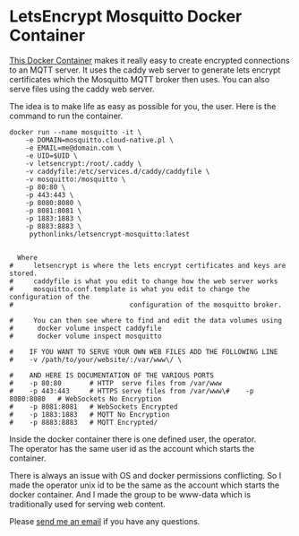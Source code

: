   # LetsEncrypt Mosquitto Docker Container  

[This Docker Container](https://hub.docker.com/r/pythonlinks/letsencrypt-mosquitto) makes it really easy to create encrypted connections to an MQTT server.  It uses the caddy web server to generate lets encrypt certificates which the Mosquitto MQTT broker then uses.  You can also serve files using the
caddy web server.  

The idea is to make life as easy as possible for you, the user. Here is the command to run the container.  

```
docker run --name mosquitto -it \
    -e DOMAIN=mosquitto.cloud-native.pl \
    -e EMAIL=me@domain.com \
    -e UID=$UID \
    -v letsencrypt:/root/.caddy \
    -v caddyfile:/etc/services.d/caddy/caddyfile \
    -v mosquitto:/mosquitto \
    -p 80:80 \
    -p 443:443 \
    -p 8080:8080 \
    -p 8081:8081 \
    -p 1883:1883 \
    -p 8883:8883 \
     pythonlinks/letsencrypt-mosquitto:latest


  Where 
#     letsencrypt is where the lets encrypt certificates and keys are stored.
#     caddyfile is what you edit to change how the web server works
#     mosquitto.conf.template is what you edit to change the configuration of the 
#                             configuration of the mosquitto broker.

#     You can then see where to find and edit the data volumes using 
#      docker volume inspect caddyfile
#      docker volume inspect mosquitto

#    IF YOU WANT TO SERVE YOUR OWN WEB FILES ADD THE FOLLOWING LINE
#    -v /path/to/your/website/:/var/www\/ \

#    AND HERE IS DOCUMENTATION OF THE VARIOUS PORTS
#    -p 80:80       # HTTP  serve files from /var/www
#    -p 443:443     # HTTPS serve files from /var/www\#    -p 8080:8080   # WebSockets No Encryption 
#    -p 8081:8081   # WebSockets Encrypted
#    -p 1883:1883   # MQTT No Encryption 
#    -p 8883:8883   # MQTT Encrypted/

```

Inside the docker container there is one defined user, the operator.  
The operator has the same user id as the account which starts the container. 





There is always an issue with OS and docker permissions conflicting.
So I made the operator unix id to be the same as the account which starts the docker 
container.  And I made the group to be www-data which is traditionally used for 
serving web content.  

   <p> Please <a href="mailto:lozinski@PythonLinks.info">send me an email</a>
if you have any questions.
</p>    

